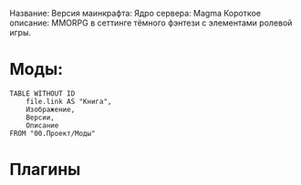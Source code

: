 Название:
Версия маинкрафта: 
Ядро сервера:  Magma
Короткое описание: MMORPG в сеттинге тёмного фэнтези с элементами ролевой игры. 
# Моды:
```dataview
TABLE WITHOUT ID 
	file.link AS "Книга",
	Изображение,
	Версии,
	Описание
FROM "00.Проект/Моды"
```
# Плагины